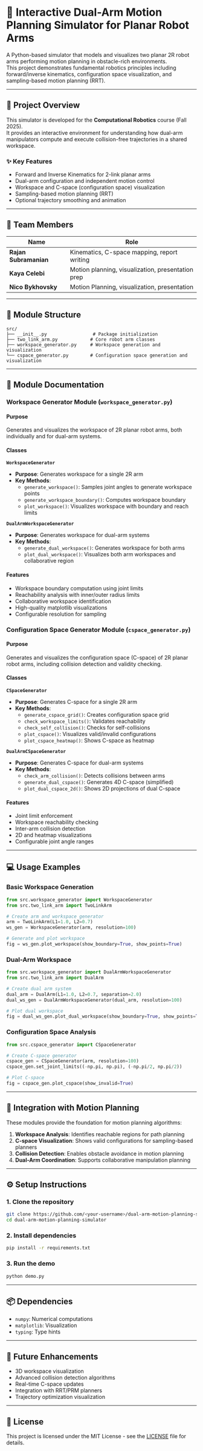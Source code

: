 # 🦾 Interactive Dual-Arm Motion Planning Simulator for Planar Robot Arms

A Python-based simulator that models and visualizes two planar 2R robot arms performing motion planning in obstacle-rich environments.  
This project demonstrates fundamental robotics principles including forward/inverse kinematics, configuration space visualization, and sampling-based motion planning (RRT).

---

## 🧠 Project Overview

This simulator is developed for the **Computational Robotics** course (Fall 2025).  
It provides an interactive environment for understanding how dual-arm manipulators compute and execute collision-free trajectories in a shared workspace.

### ✨ Key Features
- Forward and Inverse Kinematics for 2-link planar arms  
- Dual-arm configuration and independent motion control  
- Workspace and C-space (configuration space) visualization  
- Sampling-based motion planning (RRT)  
- Optional trajectory smoothing and animation  

---

## 👥 Team Members
| Name | Role |
|------|------|
| **Rajan Subramanian** | Kinematics, C-space mapping, report writing |
| **Kaya Celebi** | Motion planning, visualization, presentation prep |
| **Nico Bykhovsky** | Motion Planning, visualization, presentation | 

---

## 📁 Module Structure

```
src/
├── __init__.py                 # Package initialization
├── two_link_arm.py            # Core robot arm classes
├── workspace_generator.py     # Workspace generation and visualization
└── cspace_generator.py        # Configuration space generation and visualization
```

---

## 🔧 Module Documentation

### Workspace Generator Module (`workspace_generator.py`)

#### Purpose
Generates and visualizes the workspace of 2R planar robot arms, both individually and for dual-arm systems.

#### Classes

**`WorkspaceGenerator`**
- **Purpose**: Generates workspace for a single 2R arm
- **Key Methods**:
  - `generate_workspace()`: Samples joint angles to generate workspace points
  - `generate_workspace_boundary()`: Computes workspace boundary
  - `plot_workspace()`: Visualizes workspace with boundary and reach limits

**`DualArmWorkspaceGenerator`**
- **Purpose**: Generates workspace for dual-arm systems
- **Key Methods**:
  - `generate_dual_workspace()`: Generates workspace for both arms
  - `plot_dual_workspace()`: Visualizes both arm workspaces and collaborative region

#### Features
- Workspace boundary computation using joint limits
- Reachability analysis with inner/outer radius limits
- Collaborative workspace identification
- High-quality matplotlib visualizations
- Configurable resolution for sampling

### Configuration Space Generator Module (`cspace_generator.py`)

#### Purpose
Generates and visualizes the configuration space (C-space) of 2R planar robot arms, including collision detection and validity checking.

#### Classes

**`CSpaceGenerator`**
- **Purpose**: Generates C-space for a single 2R arm
- **Key Methods**:
  - `generate_cspace_grid()`: Creates configuration space grid
  - `check_workspace_limits()`: Validates reachability
  - `check_self_collision()`: Checks for self-collisions
  - `plot_cspace()`: Visualizes valid/invalid configurations
  - `plot_cspace_heatmap()`: Shows C-space as heatmap

**`DualArmCSpaceGenerator`**
- **Purpose**: Generates C-space for dual-arm systems
- **Key Methods**:
  - `check_arm_collision()`: Detects collisions between arms
  - `generate_dual_cspace()`: Generates 4D C-space (simplified)
  - `plot_dual_cspace_2d()`: Shows 2D projections of dual C-space

#### Features
- Joint limit enforcement
- Workspace reachability checking
- Inter-arm collision detection
- 2D and heatmap visualizations
- Configurable joint angle ranges

---

## 💻 Usage Examples

### Basic Workspace Generation
```python
from src.workspace_generator import WorkspaceGenerator
from src.two_link_arm import TwoLinkArm

# Create arm and workspace generator
arm = TwoLinkArm(L1=1.0, L2=0.7)
ws_gen = WorkspaceGenerator(arm, resolution=100)

# Generate and plot workspace
fig = ws_gen.plot_workspace(show_boundary=True, show_points=True)
```

### Dual-Arm Workspace
```python
from src.workspace_generator import DualArmWorkspaceGenerator
from src.two_link_arm import DualArm

# Create dual arm system
dual_arm = DualArm(L1=1.0, L2=0.7, separation=2.0)
dual_ws_gen = DualArmWorkspaceGenerator(dual_arm, resolution=100)

# Plot dual workspace
fig = dual_ws_gen.plot_dual_workspace(show_boundary=True, show_points=True)
```

### Configuration Space Analysis
```python
from src.cspace_generator import CSpaceGenerator

# Create C-space generator
cspace_gen = CSpaceGenerator(arm, resolution=100)
cspace_gen.set_joint_limits((-np.pi, np.pi), (-np.pi/2, np.pi/2))

# Plot C-space
fig = cspace_gen.plot_cspace(show_invalid=True)
```

---

## 🔗 Integration with Motion Planning

These modules provide the foundation for motion planning algorithms:

1. **Workspace Analysis**: Identifies reachable regions for path planning
2. **C-space Visualization**: Shows valid configurations for sampling-based planners
3. **Collision Detection**: Enables obstacle avoidance in motion planning
4. **Dual-Arm Coordination**: Supports collaborative manipulation planning

---

## ⚙️ Setup Instructions

### 1. Clone the repository
```bash
git clone https://github.com/<your-username>/dual-arm-motion-planning-simulator.git
cd dual-arm-motion-planning-simulator
```

### 2. Install dependencies
```bash
pip install -r requirements.txt
```

### 3. Run the demo
```bash
python demo.py
```

---

## 📦 Dependencies

- `numpy`: Numerical computations
- `matplotlib`: Visualization
- `typing`: Type hints

---

## 🚀 Future Enhancements

- 3D workspace visualization
- Advanced collision detection algorithms
- Real-time C-space updates
- Integration with RRT/PRM planners
- Trajectory optimization visualization

---

## 📄 License

This project is licensed under the MIT License - see the [LICENSE](LICENSE) file for details.
